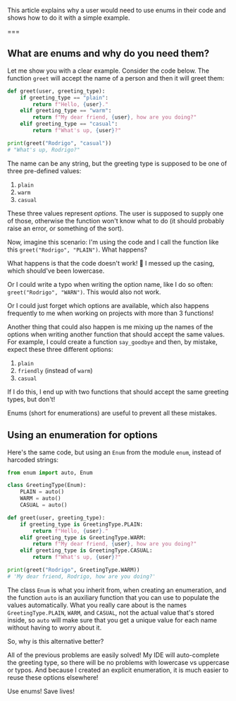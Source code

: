 This article explains why a user would need to use enums in their code and shows how to do it with a simple example.

===


## What are enums and why do you need them?

Let me show you with a clear example.
Consider the code below.
The function `greet` will accept the name of a person and then it will greet them:

```py
def greet(user, greeting_type):
    if greeting_type == "plain":
        return f"Hello, {user}."
    elif greeting_type == "warm":
        return f"My dear friend, {user}, how are you doing?"
    elif greeting_type == "casual":
        return f"What's up, {user}?"

print(greet("Rodrigo", "casual"))
# "What's up, Rodrigo?"
```

The name can be any string, but the greeting type is supposed to be one of three pre-defined values:

 1. `plain`
 2. `warm`
 3. `casual`

These three values represent _options_.
The user is supposed to supply one of those, otherwise the function won't know what to do (it should probably raise an error, or something of the sort).

Now, imagine this scenario: I'm using the code and I call the function like this `greet("Rodrigo", "PLAIN")`.
What happens?

What happens is that the code doesn't work! 🤡
I messed up the casing, which should've been lowercase.

Or I could write a typo when writing the option name, like I do so often: `greet("Rodrigo", "WARN")`.
This would also not work.

Or I could just forget which options are available, which also happens frequently to me when working on projects with more than 3 functions!

Another thing that could also happen is me mixing up the names of the options when writing another function that should accept the same values.
For example, I could create a function `say_goodbye` and then, by mistake, expect these three different options:

 1. `plain`
 2. `friendly` (instead of `warm`)
 3. `casual`

If I do this, I end up with two functions that should accept the same greeting types, but don't!

Enums (short for enumerations) are useful to prevent all these mistakes.


## Using an enumeration for options

Here's the same code, but using an `Enum` from the module `enum`, instead of harcoded strings:

```py
from enum import auto, Enum

class GreetingType(Enum):
    PLAIN = auto()
    WARM = auto()
    CASUAL = auto()

def greet(user, greeting_type):
    if greeting_type is GreetingType.PLAIN:
        return f"Hello, {user}."
    elif greeting_type is GreetingType.WARM:
        return f"My dear friend, {user}, how are you doing?"
    elif greeting_type is GreetingType.CASUAL:
        return f"What's up, {user}?"

print(greet("Rodrigo", GreetingType.WARM))
# 'My dear friend, Rodrigo, how are you doing?'
```

The class `Enum` is what you inherit from, when creating an enumeration, and the function `auto` is an auxiliary function that you can use to populate the values automatically.
What you really care about is the names `GreetingType.PLAIN`, `WARM`, and `CASUAL`, not the actual value that's stored inside, so `auto` will make sure that you get a unique value for each name without having to worry about it.

So, why is this alternative better?

All of the previous problems are easily solved!
My IDE will auto-complete the greeting type, so there will be no problems with lowercase vs uppercase or typos.
And because I created an explicit enumeration, it is much easier to reuse these options elsewhere!

Use enums!
Save lives!
